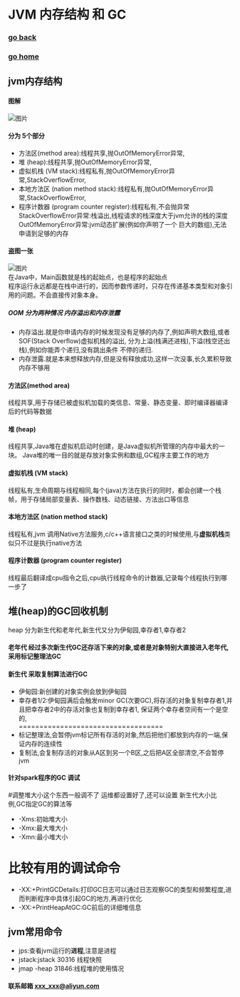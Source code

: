 # JVM 内存结构 和 GC
### [go back](/java.md)      
### [go home](../README.md)     
## jvm内存结构
#### 图解
![图片](/static/img/v2-abefb713de46f1e6dd241246c0afe263_r.jpg)    
#### 分为 5个部分
+ 方法区(method area):线程共享,抛OutOfMemoryError异常,
+ 堆 (heap):线程共享,抛OutOfMemoryError异常,
+ 虚拟机栈 (VM stack):线程私有,抛OutOfMemoryError异常,StackOverflowError,
+ 本地方法区 (nation method stack):线程私有,抛OutOfMemoryError异常,StackOverflowError,
+ 程序计数器 (program counter register):线程私有,不会抛异常 
StackOverflowError异常:栈溢出,线程请求的栈深度大于jvm允许的栈的深度      
OutOfMemoryError异常:jvm动态扩展(例如你声明了一个 巨大的数组),无法申请到足够的内存    
#### 盗图一张
![图片](/static/img/20171007110030253.png)     
在Java中，Main函数就是栈的起始点，也是程序的起始点   
程序运行永远都是在栈中进行的，因而参数传递时，只存在传递基本类型和对象引用的问题。不会直接传对象本身。    
##### OOM 分为两种情况  内存溢出和内存泄露
+ 内存溢出.就是你申请内存的时候发现没有足够的内存了,例如声明大数组,或者SOF(Stack Overflow)虚拟机栈的溢出,
分为上溢(栈满还进栈),下溢(栈空还出栈),例如你能弄个递归,没有跳出条件 不停的递归.
+ 内存泄露.就是本来想释放内存,但是没有释放成功,这样一次没事,长久累积导致内存不够用

#### 方法区(method area)
线程共享,用于存储已被虚拟机加载的类信息、常量、静态变量、即时编译器编译后的代码等数据
#### 堆 (heap)
线程共享,Java堆在虚拟机启动时创建，是Java虚拟机所管理的内存中最大的一块。
Java堆的唯一目的就是存放对象实例和数组,GC程序主要工作的地方
#### 虚拟机栈 (VM stack)
线程私有,生命周期与线程相同,每个(java)方法在执行的同时，都会创建一个栈帧，用于存储局部变量表、操作数栈、动态链接、方法出口等信息
#### 本地方法区 (nation method stack)
线程私有,jvm 调用Native方法服务,c/c++语言接口之类的时候使用,与**虚拟机栈**类似只不过是执行native方法
#### 程序计数器 (program counter register)
线程最后翻译成cpu指令之后,cpu执行线程命令的计数器,记录每个线程执行到哪一步了

## 堆(heap)的GC回收机制
heap 分为新生代和老年代,新生代又分为伊甸园,幸存者1,幸存者2
#### 老年代 经过多次新生代GC还存活下来的对象,或者是对象特别大直接进入老年代,采用**标记整理法GC**
#### 新生代 采取**复制算法**进行GC
+ 伊甸园:新创建的对象实例会放到伊甸园
+ 幸存者1/2:伊甸园满后会触发minor GC(次要GC),将存活的对象复制幸存者1,并且把幸存者2中的存活对象也复制到幸存者1,
保证两个幸存者空间有一个是空的,    
===================================
+ 标记整理法,会暂停jvm标记所有存活的对象,然后把他们都放到内存的一端,保证内存的连续性
+ 复制法,会复制存活的对象从A区到另一个B区,之后把A区全部清空,不会暂停jvm
#### 针对spark程序的GC 调试
#调整堆大小这个东西一般调不了 运维都设置好了,还可以设置 新生代大小比例,GC指定GC的算法等
+ -Xms:初始堆大小
+ -Xmx:最大堆大小
+ -Xmn:最小堆大小
# 比较有用的调试命令
+ -XX:+PrintGCDetails:打印GC日志可以通过日志观察GC的类型和频繁程度,进而判断程序中具体引起GC的地方,再进行优化
+ -XX:+PrintHeapAtGC:GC前后的详细堆信息
## jvm常用命令
+ jps:查看jvm运行的**进程**,注意是进程
+ jstack:jstack 30316 线程快照
+ jmap -heap 31846:线程堆的使用情况
#### 联系邮箱 xxx_xxx@aliyun.com

